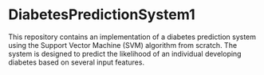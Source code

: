 # DiabetesPredictionSystem1
This repository contains an implementation of a diabetes prediction system using the Support Vector Machine (SVM) algorithm from scratch. The system is designed to predict the likelihood of an individual developing diabetes based on several input features.
